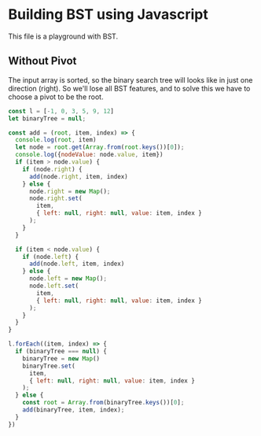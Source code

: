 # Building BST using Javascript

This file is a playground with BST.

## Without Pivot

The input array is sorted, so the binary search tree will looks like in just one direction (right). So we'll lose all BST features,
and to solve this we have to choose a pivot to be the root.
```js
const l = [-1, 0, 3, 5, 9, 12]
let binaryTree = null;

const add = (root, item, index) => {
  console.log(root, item)
  let node = root.get(Array.from(root.keys())[0]);
  console.log({nodeValue: node.value, item})
  if (item > node.value) {
    if (node.right) {
      add(node.right, item, index)
    } else {
      node.right = new Map();
      node.right.set(
        item,
        { left: null, right: null, value: item, index }
      );
    }
  }

  if (item < node.value) {
    if (node.left) {
      add(node.left, item, index)
    } else {
      node.left = new Map();
      node.left.set(
        item,
        { left: null, right: null, value: item, index }
      );
    }
  }
}

l.forEach((item, index) => {
  if (binaryTree === null) {
    binaryTree = new Map()
    binaryTree.set(
      item,
      { left: null, right: null, value: item, index }
    );
  } else {
    const root = Array.from(binaryTree.keys())[0];
    add(binaryTree, item, index);
  }
})
```
